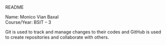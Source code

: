 README

Name: Monico Vian Baxal  
Course/Year: BSIT – 3  

Git is used to track and manage changes to their codes and GitHub is used to create repositories and collaborate with others.
